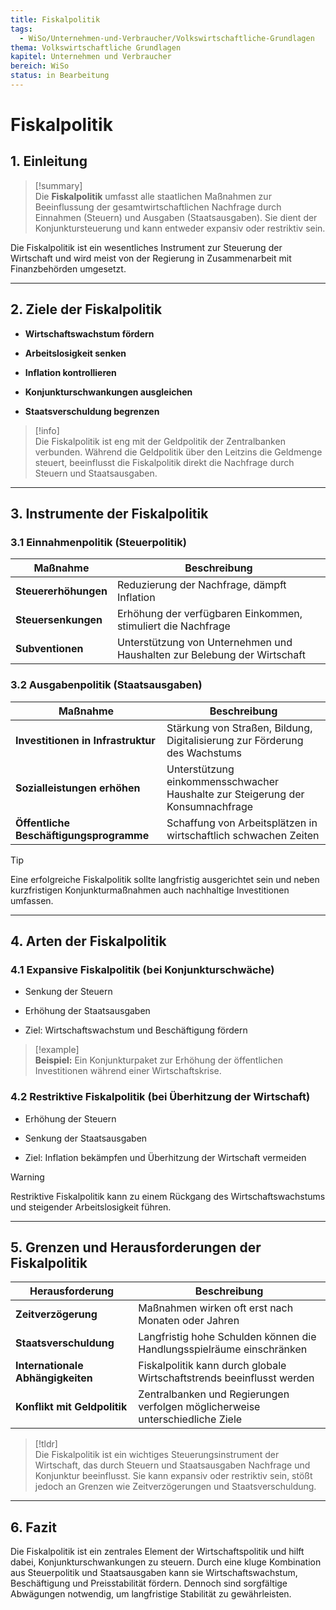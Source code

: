```yaml
---
title: Fiskalpolitik
tags:
  - WiSo/Unternehmen-und-Verbraucher/Volkswirtschaftliche-Grundlagen
thema: Volkswirtschaftliche Grundlagen
kapitel: Unternehmen und Verbraucher
bereich: WiSo
status: in Bearbeitung
---
```

# Fiskalpolitik

## 1. Einleitung

> [!summary]  
> Die **Fiskalpolitik** umfasst alle staatlichen Maßnahmen zur Beeinflussung der gesamtwirtschaftlichen Nachfrage durch Einnahmen (Steuern) und Ausgaben (Staatsausgaben). Sie dient der Konjunktursteuerung und kann entweder expansiv oder restriktiv sein.

Die Fiskalpolitik ist ein wesentliches Instrument zur Steuerung der Wirtschaft und wird meist von der Regierung in Zusammenarbeit mit Finanzbehörden umgesetzt.

---

## 2. Ziele der Fiskalpolitik

- **Wirtschaftswachstum fördern**
    
- **Arbeitslosigkeit senken**
    
- **Inflation kontrollieren**
    
- **Konjunkturschwankungen ausgleichen**
    
- **Staatsverschuldung begrenzen**
    

> [!info]  
> Die Fiskalpolitik ist eng mit der Geldpolitik der Zentralbanken verbunden. Während die Geldpolitik über den Leitzins die Geldmenge steuert, beeinflusst die Fiskalpolitik direkt die Nachfrage durch Steuern und Staatsausgaben.

---

## 3. Instrumente der Fiskalpolitik

### 3.1 **Einnahmenpolitik (Steuerpolitik)**

|Maßnahme|Beschreibung|
|---|---|
|**Steuererhöhungen**|Reduzierung der Nachfrage, dämpft Inflation|
|**Steuersenkungen**|Erhöhung der verfügbaren Einkommen, stimuliert die Nachfrage|
|**Subventionen**|Unterstützung von Unternehmen und Haushalten zur Belebung der Wirtschaft|

### 3.2 **Ausgabenpolitik (Staatsausgaben)**

|Maßnahme|Beschreibung|
|---|---|
|**Investitionen in Infrastruktur**|Stärkung von Straßen, Bildung, Digitalisierung zur Förderung des Wachstums|
|**Sozialleistungen erhöhen**|Unterstützung einkommensschwacher Haushalte zur Steigerung der Konsumnachfrage|
|**Öffentliche Beschäftigungsprogramme**|Schaffung von Arbeitsplätzen in wirtschaftlich schwachen Zeiten|

> [!tip]  
> Eine erfolgreiche Fiskalpolitik sollte langfristig ausgerichtet sein und neben kurzfristigen Konjunkturmaßnahmen auch nachhaltige Investitionen umfassen.

---

## 4. Arten der Fiskalpolitik

### 4.1 **Expansive Fiskalpolitik** (bei Konjunkturschwäche)

- Senkung der Steuern
    
- Erhöhung der Staatsausgaben
    
- Ziel: Wirtschaftswachstum und Beschäftigung fördern
    

> [!example]  
> **Beispiel:** Ein Konjunkturpaket zur Erhöhung der öffentlichen Investitionen während einer Wirtschaftskrise.

### 4.2 **Restriktive Fiskalpolitik** (bei Überhitzung der Wirtschaft)

- Erhöhung der Steuern
    
- Senkung der Staatsausgaben
    
- Ziel: Inflation bekämpfen und Überhitzung der Wirtschaft vermeiden
    

> [!warning]  
> Restriktive Fiskalpolitik kann zu einem Rückgang des Wirtschaftswachstums und steigender Arbeitslosigkeit führen.

---

## 5. Grenzen und Herausforderungen der Fiskalpolitik

|Herausforderung|Beschreibung|
|---|---|
|**Zeitverzögerung**|Maßnahmen wirken oft erst nach Monaten oder Jahren|
|**Staatsverschuldung**|Langfristig hohe Schulden können die Handlungsspielräume einschränken|
|**Internationale Abhängigkeiten**|Fiskalpolitik kann durch globale Wirtschaftstrends beeinflusst werden|
|**Konflikt mit Geldpolitik**|Zentralbanken und Regierungen verfolgen möglicherweise unterschiedliche Ziele|

> [!tldr]  
> Die Fiskalpolitik ist ein wichtiges Steuerungsinstrument der Wirtschaft, das durch Steuern und Staatsausgaben Nachfrage und Konjunktur beeinflusst. Sie kann expansiv oder restriktiv sein, stößt jedoch an Grenzen wie Zeitverzögerungen und Staatsverschuldung.

---

## 6. Fazit

Die Fiskalpolitik ist ein zentrales Element der Wirtschaftspolitik und hilft dabei, Konjunkturschwankungen zu steuern. Durch eine kluge Kombination aus Steuerpolitik und Staatsausgaben kann sie Wirtschaftswachstum, Beschäftigung und Preisstabilität fördern. Dennoch sind sorgfältige Abwägungen notwendig, um langfristige Stabilität zu gewährleisten.